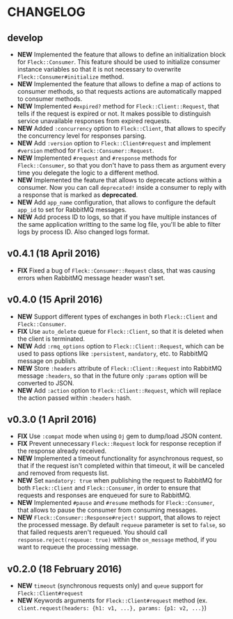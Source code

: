 # CHANGELOG #

## develop ##
  - **NEW** Implemented the feature that allows to define an initialization block for `Fleck::Consumer`. This feature should be used to initialize consumer instance
            variables so that it is not necessary to overwrite `Fleck::Consumer#initialize` method.
  - **NEW** Implemented the feature that allows to define a map of actions to consumer methods, so that requests actions are automatically mapped to
            consumer methods.
  - **NEW** Implemented `#expired?` method for `Fleck::Client::Request`, that tells if the request is expired or not. It makes possible to
            distinguish service unavailable responses from expired requests.
  - **NEW** Added `:concurrency` option to `Fleck::Client`, that allows to specify the concurrency level for responses parsing.
  - **NEW** Add `:version` option to `Fleck::Client#request` and implement `#version` method for `Fleck::Consumer::Request`.
  - **NEW** Implemented `#request` and `#response` methods for `Fleck::Consumer`, so that you don't have to pass them as argument every time you
            delegate the logic to a different method.
  - **NEW** Implemented the feature that allows to deprecate actions within a consumer. Now you can call `deprecated!` inside a consumer to
            reply with a response that is marked as **deprecated**.
  - **NEW** Add `app_name` configuration, that allows to configure the default `app_id` to set for RabbitMQ messages.
  - **NEW** Add process ID to logs, so that if you have multiple instances of the same application writting to the same log file, you'll be able to filter logs by process ID. Also changed logs format.

## v0.4.1 (18 April 2016) ##
  - **FIX** Fixed a bug of `Fleck::Consumer::Request` class, that was causing errors when RabbitMQ message header wasn't set.

## v0.4.0 (15 April 2016) ##
  - **NEW** Support different types of exchanges in both `Fleck::Client` and `Fleck::Consumer`.
  - **FIX** Use `auto_delete` queue for `Fleck::Client`, so that it is deleted when the client is terminated.
  - **NEW** Add `:rmq_options` option to `Fleck::Client::Request`, which can be used to pass options like `:persistent`, `mandatory`, etc. 
            to RabbitMQ message on publish.
  - **NEW** Store `:headers` attribute of `Fleck::Client::Request` into RabbitMQ message `:headers`, so that in the future only
            `:params` option will be converted to JSON.
  - **NEW** Add `:action` option to `Fleck::Client::Request`, which will replace the action passed within `:headers` hash.

## v0.3.0 (1 April 2016)
  - **FIX** Use `:compat` mode when using `Oj` gem to dump/load JSON content.
  - **FIX** Prevent unnecessary `Fleck::Request` lock for response reception if the response already received.
  - **NEW** Implemented a timeout functionality for asynchronous request, so that if the request isn't completed within that timeout, it will be canceled and removed from
            requests list.
  - **NEW** Set `mandatory: true` when publishing the request to RabbitMQ for both `Fleck::Client` and `Fleck::Consumer`, in order to ensure that requests and responses
            are enqueued for sure to RabbitMQ.
  - **NEW** Implemented `#pause` and `#resume` methods for `Fleck::Consumer`, that allows to pause the consumer from consuming messages.
  - **NEW** `Fleck::Consumer::Response#reject!` support, that allows to reject the processed message. By default `requeue` parameter is set to `false`, so that
            failed requests aren't requeued. You should call `response.reject(requeue: true)` within the `on_message` method, if you want to requeue the processing
            message.

## v0.2.0 (18 February 2016)
  - **NEW** `timeout` (synchronous requests only) and `queue` support for `Fleck::Client#request`
  - **NEW** Keywords arguments for `Fleck::Client#request` method (ex. `client.request(headers: {h1: v1, ...}, params: {p1: v2, ...}`)